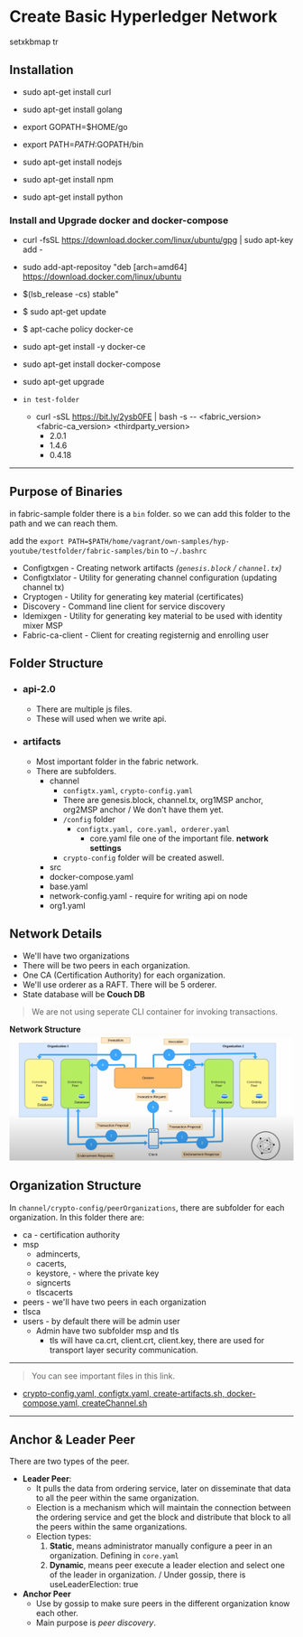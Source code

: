 # Create Basic Hyperledger Network

setxkbmap tr

## Installation

- sudo apt-get install curl
- sudo apt-get install golang
- export GOPATH=$HOME/go
- export PATH=$PATH:$GOPATH/bin

- sudo apt-get install nodejs
- sudo apt-get install npm
- sudo apt-get install python

### Install and Upgrade docker and docker-compose

- curl -fsSL https://download.docker.com/linux/ubuntu/gpg | sudo apt-key add -
- sudo add-apt-repositoy "deb [arch=amd64] https://download.docker.com/linux/ubuntu
- $(lsb_release -cs) stable"
- $ sudo apt-get update
- $ apt-cache policy docker-ce
- sudo apt-get install -y docker-ce
- sudo apt-get install docker-compose
- sudo apt-get upgrade

- `in test-folder`
  - curl -sSL https://bit.ly/2ysb0FE | bash -s -- <fabric_version> <fabric-ca_version> <thirdparty_version>
    - 2.0.1
    - 1.4.6
    - 0.4.18

---

## Purpose of Binaries

in fabric-sample folder there is a `bin` folder. so we can add this folder to the path and we can reach them.

add the `export PATH=$PATH/home/vagrant/own-samples/hyp-youtube/testfolder/fabric-samples/bin` to `~/.bashrc`

- Configtxgen - Creating network artifacts _(`genesis.block` / `channel.tx`)_
- Configtxlator - Utility for generating channel configuration (updating channel tx)
- Cryptogen - Utility for generating key material (certificates)
- Discovery - Command line client for service discovery
- Idemixgen - Utility for generating key material to be used with identity mixer MSP
- Fabric-ca-client - Client for creating registernig and enrolling user

## Folder Structure

- ### api-2.0
  - There are multiple js files.
  - These will used when we write api.
- ### artifacts
  - Most important folder in the fabric network.
  - There are subfolders.
    - channel
      - `configtx.yaml`, `crypto-config.yaml`
      - There are genesis.block, channel.tx, org1MSP anchor, org2MSP anchor / We don't have them yet.
      - `/config` folder
        - `configtx.yaml, core.yaml, orderer.yaml`
          - core.yaml file one of the important file. **network settings**
      - `crypto-config` folder will be created aswell.
    - src
    - docker-compose.yaml
    - base.yaml
    - network-config.yaml - require for writing api on node
    - org1.yaml

## Network Details

- We'll have two organizations
- There will be two peers in each organization.
- One CA (Certification Authority) for each organization.
- We'll use orderer as a RAFT. There will be 5 orderer.
- State database will be **Couch DB**

> We are not using seperate CLI container for invoking transactions.

**Network Structure**
![](./assets/network_structure.png)

## Organization Structure

In `channel/crypto-config/peerOrganizations`, there are subfolder for each organization. In this folder there are:

- ca - certification authority
- msp
  - admincerts,
  - cacerts,
  - keystore, - where the private key
  - signcerts
  - tlscacerts
- peers - we'll have two peers in each organization
- tlsca
- users - by default there will be admin user
  - Admin have two subfolder msp and tls
    - tls will have ca.crt, client.crt, client.key, there are used for transport layer security communication.

---

> You can see important files in this link.
> <a href="https://github.com/erenyusufduran/colins-path/blob/main/09-blockchain/01-hyperledger/03-youtube/files.md">

- crypto-config.yaml, configtx.yaml, create-artifacts.sh, docker-compose.yaml, createChannel.sh</a>

---

## Anchor & Leader Peer

There are two types of the peer.

- **Leader Peer**:
  - It pulls the data from ordering service, later on disseminate that data to all the peer within the same organization.
  - Election is a mechanism which will maintain the connection between the ordering service and get the block and distribute that block to all the peers within the same organizations.
  - Election types:
    1. **Static**, means administrator manually configure a peer in an organization. Defining in `core.yaml`
    2. **Dynamic**, means peer execute a leader election and select one of the leader in organization. / Under gossip, there is useLeaderElection: true
- **Anchor Peer**
  - Use by gossip to make sure peers in the different organization know each other.
  - Main purpose is _peer discovery_.
